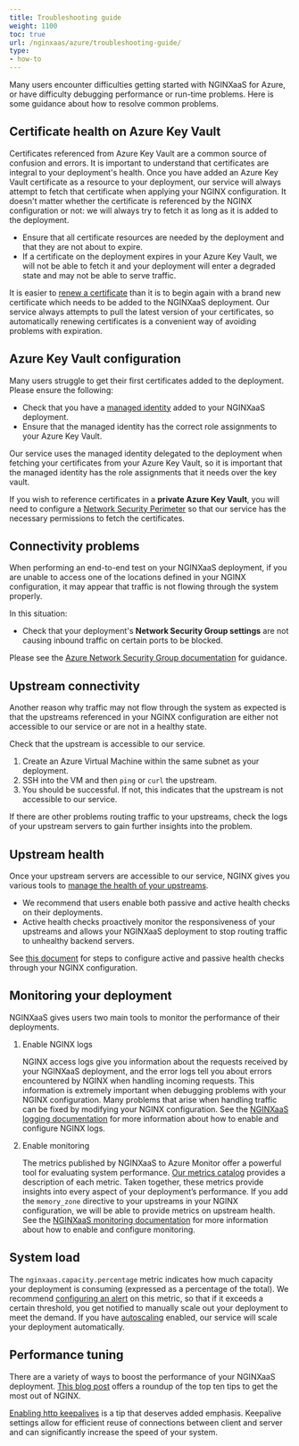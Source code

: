 ```yaml
---
title: Troubleshooting guide
weight: 1100
toc: true
url: /nginxaas/azure/troubleshooting-guide/
type:
- how-to
---
```


Many users encounter difficulties getting started with NGINXaaS for Azure, or have difficulty debugging performance or run-time problems. Here is some guidance about how to resolve common problems.

## Certificate health on Azure Key Vault ##

Certificates referenced from Azure Key Vault are a common source of confusion and errors. It is important to understand that certificates are integral to your deployment's health. Once you have added an Azure Key Vault certificate as a resource to your deployment, our service will always attempt to fetch that certificate when applying your NGINX configuration. It doesn't matter whether the certificate is referenced by the NGINX configuration or not: we will always try to fetch it as long as it is added to the deployment.

- Ensure that all certificate resources are needed by the deployment and that they are not about to expire.
- If a certificate on the deployment expires in your Azure Key Vault, we will not be able to fetch it and your deployment will enter a degraded state and may not be able to serve traffic.

It is easier to [renew a certificate](https://learn.microsoft.com/en-us/azure/key-vault/certificates/overview-renew-certificate?tabs=azure-portal) than it is to begin again with a brand new certificate which needs to be added to the NGINXaaS deployment. Our service always attempts to pull the latest version of your certificates, so automatically renewing certificates is a convenient way of avoiding problems with expiration.

## Azure Key Vault configuration ##

Many users struggle to get their first certificates added to the deployment. Please ensure the following:

- Check that you have a [managed identity](https://docs.nginx.com/nginxaas/azure/getting-started/managed-identity-portal/) added to your NGINXaaS deployment.
- Ensure that the managed identity has the correct role assignments to your Azure Key Vault.

Our service uses the managed identity delegated to the deployment when fetching your certificates from your Azure Key Vault, so it is important that the managed identity has the role assignments that it needs over the key vault.

If you wish to reference certificates in a **private Azure Key Vault**, you will need to configure a [Network Security Perimeter](https://docs.nginx.com/nginxaas/azure/quickstart/security-controls/certificates/#configure-network-security-perimeter-nsp) so that our service  has the necessary permissions to fetch the certificates.

## Connectivity problems ##

When performing an end-to-end test on your NGINXaaS deployment, if you are unable to access one of the locations defined in your NGINX configuration, it may appear that traffic is not flowing through the system properly.

In this situation:

- Check that your deployment's **Network Security Group settings** are not causing inbound traffic on certain ports to be blocked.

Please see the [Azure Network Security Group documentation](https://learn.microsoft.com/en-us/azure/virtual-network/network-security-groups-overview) for guidance.

## Upstream connectivity ##

Another reason why traffic may not flow through the system as expected is that the upstreams referenced in your NGINX configuration are either not accessible to our service or are not in a healthy state.

Check that the upstream is accessible to our service.

1. Create an Azure Virtual Machine within the same subnet as your deployment.
1. SSH into the VM and then `ping` or `curl` the upstream.
1. You should be successful. If not, this indicates that the upstream is not accessible to our service.

If there are other problems routing traffic to your upstreams, check the logs of your upstream servers to gain further insights into the problem.

## Upstream health ##

Once your upstream servers are accessible to our service, NGINX gives you various tools to [manage the health of your upstreams](https://www.f5.com/company/blog/nginx/active-or-passive-health-checks-which-is-right-for-you).

- We recommend that users enable both passive and active health checks on their deployments.
- Active health checks proactively monitor the responsiveness of your upstreams and allows your NGINXaaS deployment to stop routing traffic to unhealthy backend servers.

See [this document](https://docs.nginx.com/nginx/admin-guide/load-balancer/http-health-check/) for steps to configure active and passive health checks through your NGINX configuration.

## Monitoring your deployment ##

NGINXaaS gives users two main tools to monitor the performance of their deployments.

1. Enable NGINX logs

   NGINX access logs give you information about the requests received by your NGINXaaS deployment, and the error logs tell you about errors encountered by NGINX when handling incoming requests. This information is extremely important when debugging problems with your NGINX configuration. Many problems that arise when handling traffic can be fixed by modifying your NGINX configuration.
   See the [NGINXaaS logging documentation](https://docs.nginx.com/nginxaas/azure/monitoring/enable-logging/) for more information about how to enable and configure NGINX logs.
2. Enable monitoring

   The metrics published by NGINXaaS to Azure Monitor offer a powerful tool for evaluating system performance. [Our metrics catalog](https://docs.nginx.com/nginxaas/azure/monitoring/metrics-catalog/) provides a description of each metric. Taken together, these metrics provide insights into every aspect of your deployment’s performance. If you add the `memory_zone` directive to your upstreams in your NGINX configuration, we will be able to provide metrics on upstream health.
   See the [NGINXaaS monitoring documentation](https://docs.nginx.com/nginxaas/azure/monitoring/enable-monitoring/) for more information about how to enable and configure monitoring.

## System load ##

The `nginxaas.capacity.percentage` metric indicates how much capacity your deployment is consuming (expressed as a percentage of the total). We recommend [configuring an alert](https://docs.nginx.com/nginxaas/azure/monitoring/configure-alerts/) on this metric, so that if it exceeds a certain threshold, you get notified to manually scale out your deployment to meet the demand. If you have [autoscaling](https://docs.nginx.com/nginxaas/azure/quickstart/scaling/#autoscaling) enabled, our service will scale your deployment automatically.

## Performance tuning ##

There are a variety of ways to boost the performance of your NGINXaaS deployment. [This blog post](https://www.f5.com/company/blog/nginx/10-tips-for-10x-application-performance) offers a roundup of the top ten tips to get the most out of NGINX.

[Enabling http keepalives](https://www.f5.com/company/blog/nginx/http-keepalives-and-web-performance) is a tip that deserves added emphasis. Keepalive settings allow for efficient reuse of connections between client and server and can significantly increase the speed of your system.
